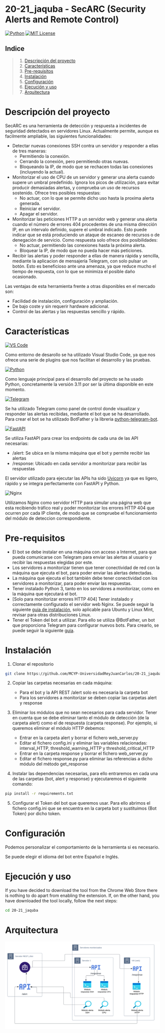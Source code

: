 # 20-21_jaquba - SecARC (Security Alerts and Remote Control)

[![Python](https://img.shields.io/badge/python-3.7+-blue.svg)](https://www.python.org/downloads/)
[![MIT License](https://img.shields.io/badge/License-MIT-green.svg)](https://choosealicense.com/licenses/mit/)

## Indice 
> 1. [Descripción del proyecto](#descripción-del-proyecto)
> 2. [Características](#características)
> 3. [Pre-requisitos](#pre-requisitos)
> 4. [Instalación](#instalación)
> 5. [Configuración](#configuración)
> 6. [Ejecución y uso](#ejecución-y-uso)
> 7. [Arquitectura](#arquitectura)

# Descripción del proyecto

SecARC es una herramienta de detección y respuesta a incidentes de seguridad detectados en servidores Linux.
Actualmente permite, aunque es facilmente ampliable, las siguientes funcionalidades:

- Detectar nuevas conexiones SSH contra un servidor y responder a ellas de tres maneras:
    * Permitiendo la conexión.
    * Cerrando la conexión, pero permitiendo otras nuevas.
    * Bloqueando la IP, de modo que se rechacen todas las conexiones (incluyendo la actual).
- Monitorizar el uso de CPU de un servidor y generar una alerta cuando supere un umbral predefinido.
Ignora los picos de utilización, para evitar producir demasiadas alertas, y comprueba un uso de recursos sostenido.
Ofrece tres posibles respuestas:
    * No actuar, con lo que se permite dicho uso hasta la proxima alerta generada.
    * Reiniciar el servidor.
    * Apagar el servidor.
- Monitorizar las peticiones HTTP a un servidor web y generar una alerta cuando el número de errores 404 procedentes de una misma dirección IP, en un intervalo definido, supere el umbral indicado.
Esto puede indicar que se está produciendo un ataque de escaneo de recursos o de denegación de servicio.
Como respuesta solo ofrece dos posibilidades:
    * No actuar, permitiendo las conexiones hasta la próxima alerta.
    * Bloquear la IP, de modo que no pueda hacer más peticiones.
- Recibir las alertas y poder responder a ellas de manera rápida y sencilla, mediante la aplicacion de mensajería Telegram, con solo pulsar un botón.
Esto es beneficioso ante una amenaza, ya que reduce mucho el tiempo de respuesta, con lo que se minimiza el posible daño ocasionado.

Las ventajas de esta herramienta frente a otras disponibles en el mercado son:
- Facilidad de instalación, configuración y ampliación.
- De bajo coste y sin requerir hardware adicional.
- Control de las alertas y las respuestas sencillo y rápido.

# Características 

[![VS Code](https://img.shields.io/badge/Visual_Studio_Code-0078D4?style=for-the-badge&logo=visual%20studio%20code&logoColor=white)](https://code.visualstudio.com/)

Como entorno de desarollo se ha utilizado Visual Studio Code, ya que nos ofrece una serie de plugins que nos facilitan el desarrollo y las pruebas.

[![Python](https://img.shields.io/badge/Python-3776AB?style=for-the-badge&logo=python&logoColor=white)](https://www.python.org/)

Como lenguaje principal para el desarrollo del proyecto se ha usado Python, concretamente la versión 3.11 por ser la última disponible en este momento.

[![Telegram](https://img.shields.io/badge/Telegram-2CA5E0?style=for-the-badge&logo=telegram&logoColor=white)](https://telegram.org/)

Se ha utilizado Telegram como panel de control donde visualizar y responder las alertas recibidas, mediante el bot que se ha desarrollado.\
Para crear el bot se ha utilizado BotFather y la libreria [python-telegram-bot](https://github.com/python-telegram-bot/python-telegram-bot).

[![FastAPI](https://img.shields.io/badge/FastAPI-005571?style=for-the-badge&logo=fastapi)](https://fastapi.tiangolo.com/)

Se utiliza FastAPI para crear los endpoints de cada una de las API necesarias:
- /alert: Se ubica en la misma máquina que el bot y permite recibir las alertas
- /response: Ubicado en cada servidor a monitorizar para recibir las respuestas

El servidor utilizado para ejecutar las APIs ha sido [Uvicorn](https://www.uvicorn.org/) ya que es ligero, rápido y se integra perfectamente con FastAPI y Python.

![Nginx](https://img.shields.io/badge/nginx-%23009639.svg?style=for-the-badge&logo=nginx&logoColor=white)

Utilizamos Nginx como servidor HTTP para simular una página web que esta recibiendo tráfico real y poder monitorizar los errores HTTP 404 que ocurren por cada IP cliente, de modo que se compruebe el funcionamiento del módulo de deteccion correspondiente.

# Pre-requisitos

- El bot se debe instalar en una máquina con acceso a Internet, para que pueda comunicarse con Telegram para enviar las alertas al usuario y recibir las respuestas elegidas por este.
- Los servidores a monitorizar tienen que tener conectividad de red con la máquina que ejecuta el bot, para poder enviar las alertas detectadas.
- La máquina que ejecuta el bot también debe tener conectividad con los servidores a monitorizar, para poder enviar las respuestas.
- Tener instalado Python 3, tanto en los servidores a monitorizar, como en la máquina que ejecutará el bot.
- [Solo para monitorizar errores HTTP 404] Tener instalado y correctamente configurado el servidor web Nginx.
Se puede seguir la siguiente [guia de instalación](https://linuxhint.com/install-nginx-linux-mint/), solo aplicable para Ubuntu y Linux Mint, revisar para otras distribuciones Linux.
- Tener el Token del bot a utilizar. Para ello se utiliza @BotFather, un bot que proporciona Telegram para configurar nuevos bots. Para crearlo, se puede seguir la siguiente [guia](https://atareao.es/tutorial/crea-tu-propio-bot-para-telegram/).

# Instalación

1. Clonar el repositorio
   
```bash
git clone https://github.com/MCYP-UniversidadReyJuanCarlos/20-21_jaquba.git
```

2. Copiar las carpetas necesarias en cada máquina:
    * Para el bot y la API REST /alert solo es necesaria la carpeta bot
    * Para los servidores a monitorizar se deben copiar las carpetas alert y response

3. Eliminar los módulos que no sean necesarios para cada servidor. Tener en cuenta que se debe eliminar tanto el módulo de detección (de la carpeta alert) como el de respuesta (carpeta response).
Por ejemplo, si queremos eliminar el módulo HTTP debemos:
    * Entrar en la carpeta alert y borrar el fichero web_server.py
    * Editar el fichero config.ini y eliminar las variables relacionadas: interval_HTTP, threshold_warning_HTTP y threshold_critical_HTTP
    * Entrar en la carpeta response y borrar el fichero web_server.py
    * Editar el fichero response.py para eliminar las referencias a dicho módulo del método get_response

4. Instalar las dependencias necesarias, para ello entraremos en cada una de las carpetas (bot, alert y response) y ejecutaremos el siguiente comando:
```bash
pip install -r requirements.txt
```

5. Configurar el Token del bot que queremos usar. Para ello abrimos el fichero config.ini que se encuentra en la carpeta bot y sustituimos {Bot Token} por dicho token.

# Configuración

Podemos personalizar el comportamiento de la herramienta si es necesario.

Se puede elegir el idioma del bot entre Español e Inglés.

# Ejecución y uso
If you have decided to download the tool from the Chrome Web Store there is nothing to do apart from enabling the extension.
If, on the other hand, you have downloaded the tool locally, follow the next steps:

```bash
cd 20-21_jaquba
```

# Arquitectura

![Arquitectura de SecARC](resources/arquitectura_SecARC.png "Arquitectura de la herramienta SecARC")

